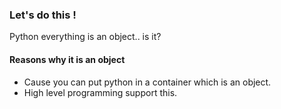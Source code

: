 ### Let's do this !
Python everything is an object.. is it?
#### Reasons why it is an object
- Cause you can put python in a container which is an object.
- High level programming support this.
